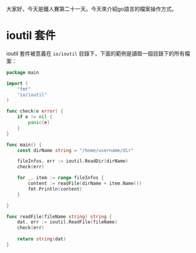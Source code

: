 大家好，今天是鐵人賽第二十一天。今天來介紹go語言的檔案操作方式。



# ioutil 套件

ioutil 套件被意義在 `io/ioutil` 目錄下，下面的範例是讀取一個目錄下的所有檔案：

```go
package main

import (
	"fmt"
	"io/ioutil"
)

func check(e error) {
	if e != nil {
		panic(e)
	}
}

func main() {
	const dirName string = "/home/username/dir"

	fileInfos, err := ioutil.ReadDir(dirName)
	check(err)

	for _, item := range fileInfos {
		content := readFile(dirName + item.Name())
		fmt.Println(content)
	}

}

func readFile(fileName string) string {
	dat, err := ioutil.ReadFile(fileName)
	check(err)
    
	return string(dat)
}
```

